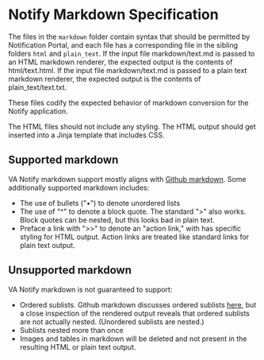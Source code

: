 # Notify Markdown Specification

The files in the `markdown` folder contain syntax that should be permitted by Notification Portal, and each file has a corresponding file in the sibling folders `html` and `plain_text`.  If the input file markdown/text.md is passed to an HTML markdown renderer, the expected output is the contents of html/text.html.  If the input file markdown/text.md is passed to a plain text markdown renderer, the expected output is the contents of plain_text/text.txt.

These files codify the expected behavior of markdown conversion for the Notify application.

The HTML files should not include any styling.  The HTML output should get inserted into a Jinja template that includes CSS.

## Supported markdown

VA Notify markdown support mostly aligns with [Github markdown](https://github.com/adam-p/markdown-here/wiki/Markdown-Cheatsheet).  Some additionally supported markdown includes:

- The use of bullets ("•") to denote unordered lists
- The use of "^" to denote a block quote.  The standard ">" also works.  Block quotes can be nested, but this looks bad in plain text.
- Preface a link with ">>" to denote an "action link," with has specific styling for HTML output.  Action links are treated like standard links for plain text output.

## Unsupported markdown

VA Notify markdown is not guaranteed to support:

- Ordered sublists.  Github markdown discusses ordered sublists [here](https://github.com/adam-p/markdown-here/wiki/Markdown-Cheatsheet#lists), but a close inspection of the rendered output reveals that ordered sublists are not actually nested.  (Unordered sublists are nested.)
- Sublists nested more than once
- Images and tables in markdown will be deleted and not present in the resulting HTML or plain text output.
